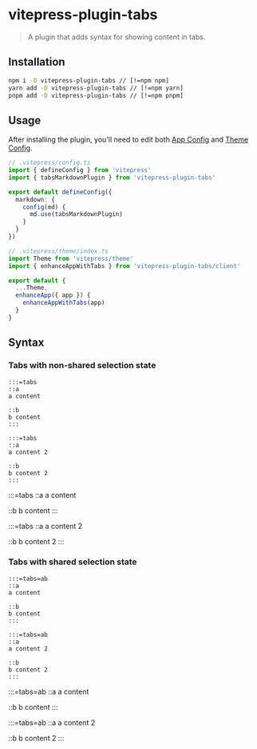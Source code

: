 # vitepress-plugin-tabs

> A plugin that adds syntax for showing content in tabs.

## Installation

```sh
npm i -D vitepress-plugin-tabs // [!=npm npm]
yarn add -D vitepress-plugin-tabs // [!=npm yarn]
pnpm add -D vitepress-plugin-tabs // [!=npm pnpm]
```

## Usage

After installing the plugin, you'll need to edit both [App Config](https://vitepress.vuejs.org/config/app-configs) and [Theme Config](https://vitepress.vuejs.org/config/theme-configs).

```ts
// .vitepress/config.ts
import { defineConfig } from 'vitepress'
import { tabsMarkdownPlugin } from 'vitepress-plugin-tabs'

export default defineConfig({
  markdown: {
    config(md) {
      md.use(tabsMarkdownPlugin)
    }
  }
})
```

```ts
// .vitepress/theme/index.ts
import Theme from 'vitepress/theme'
import { enhanceAppWithTabs } from 'vitepress-plugin-tabs/client'

export default {
  ...Theme,
  enhanceApp({ app }) {
    enhanceAppWithTabs(app)
  }
}
```

## Syntax

### Tabs with non-shared selection state

```
:::=tabs
::a
a content

::b
b content
:::

:::=tabs
::a
a content 2

::b
b content 2
:::
```

:::=tabs
::a
a content

::b
b content
:::

:::=tabs
::a
a content 2

::b
b content 2
:::

### Tabs with shared selection state

```
:::=tabs=ab
::a
a content

::b
b content
:::

:::=tabs=ab
::a
a content 2

::b
b content 2
:::
```

:::=tabs=ab
::a
a content

::b
b content
:::

:::=tabs=ab
::a
a content 2

::b
b content 2
:::
